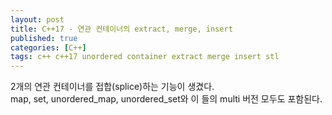 ```yaml
---
layout: post
title: C++17 - 연관 컨테이너의 extract, merge, insert
published: true
categories: [C++]
tags: c++ c++17 unordered container extract merge insert stl
---
```

2개의 연관 컨테이너를 접합(splice)하는 기능이 생겼다.  
map, set, unordered_map, unordered_set와 이 들의 multi 버전 모두도 포함된다.  
